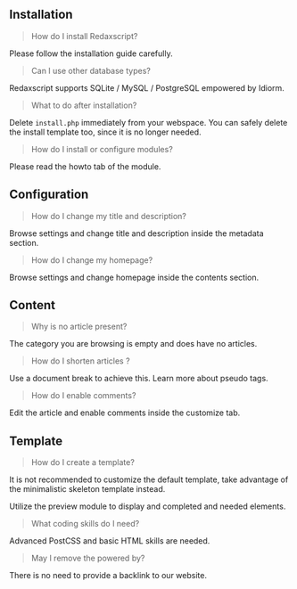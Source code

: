 Installation
------------

> How do I install Redaxscript?

Please follow the installation guide carefully.

> Can I use other database types?

Redaxscript supports SQLite / MySQL / PostgreSQL empowered by Idiorm.

> What to do after installation?

Delete <code>install.php</code> immediately from your webspace. You can safely delete the install template too, since it is no longer needed.

> How do I install or configure modules?

Please read the howto tab of the module.


Configuration
-------------

> How do I change my title and description?

Browse settings and change title and description inside the metadata section.

> How do I change my homepage?

Browse settings and change homepage inside the contents section.


Content
-------

> Why is no article present?

The category you are browsing is empty and does have no articles.

> How do I shorten articles ?

Use a document break to achieve this. Learn more about pseudo tags.

> How do I enable comments?

Edit the article and enable comments inside the customize tab.


Template
--------

> How do I create a template?

It is not recommended to customize the default template, take advantage of the minimalistic skeleton template instead.

Utilize the preview module to display and completed and needed elements. 

> What coding skills do I need?

Advanced PostCSS and basic HTML skills are needed.

> May I remove the powered by?

There is no need to provide a backlink to our website.
